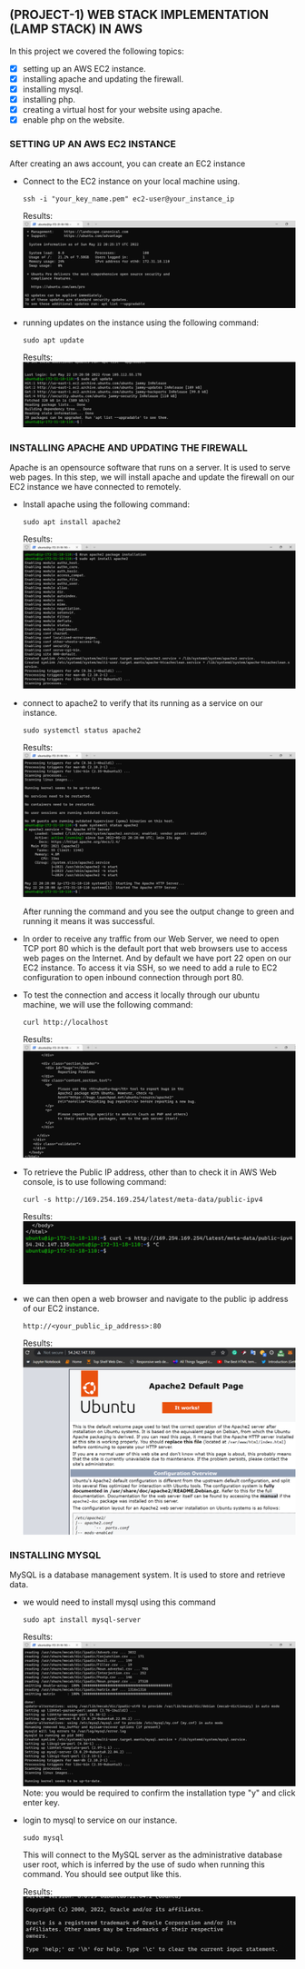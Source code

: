 ## (PROJECT-1) WEB STACK IMPLEMENTATION (LAMP STACK) IN AWS

In this project we covered the following topics:
- [x]   setting up an AWS EC2 instance.
- [x]   installing apache and updating the firewall.
- [x]   installing mysql.
- [x]   installing php.
- [x]   creating a virtual host for your website using apache.
- [x]   enable php on the website.

### SETTING UP AN AWS EC2 INSTANCE
After creating an aws account, you can create an EC2 instance 
- Connect to the EC2 instance on your local machine using.

    ```
    ssh -i "your_key_name.pem" ec2-user@your_instance_ip
    ```
    Results:
    ![connecting to the instance on your local machine](./img/ssh-into-the-instance2.png)
- running updates on the instance using the following command:

    ```
    sudo apt update
    ```
    Results:
    ![updating the instance on your local machine](./img/sudo-apt-update-23.png)

### INSTALLING APACHE AND UPDATING THE FIREWALL
Apache is an opensource software that runs on a server. It is used to serve web pages.
In this step, we will install apache and update the firewall on our EC2 instance we have connected to remotely.

- Install apache using the following command:

    ```
    sudo apt install apache2
    ```
    Results:
    ![installing apache on the instance on your local machine](./img/sudo-apt-install-apache2.png)

- connect to apache2 to verify that its running as a service on our instance.

    ```
    sudo systemctl status apache2
    ```
    Results:
    ![verifying that apache is running on the instance on your local machine](./img/sudo-systemctl-status-apache2.png)
    
    After running the command and you see the output change to green and running it means it was successful.

- In order to receive any traffic from our Web Server, we need to open TCP port 80 which is the default port that web browsers use to access web pages on the Internet. 
And by default we have port 22 open on our EC2 instance. To access it via SSH, so we need to add a rule to EC2 configuration to open inbound connection through port 80.

- To test the connection and access it locally through our ubuntu machine, we will use the following command:

    ```
    curl http://localhost
    ```
    Results:
    ![testing the connection to the instance on your local machine](./img/curl-localhost.png)

- To retrieve the Public IP address, other than to check it in AWS Web console, is to use following command:
    
    ```
    curl -s http://169.254.169.254/latest/meta-data/public-ipv4

    ```
    Results:
    ![retrieving the public ip address of the instance on your local machine](./img/ipaddress.png)

- we can then open a web browser and navigate to the public ip address of our EC2 instance.
    ```
    http://<your_public_ip_address>:80

    ```
    Results:
    ![navigating to the public ip address of the instance on your local machine](./img/results-connecting-to-ip-address.png)



### INSTALLING MYSQL
MySQL is a database management system. It is used to store and retrieve data.

- we would need to install mysql using this command
    
    ```
    sudo apt install mysql-server
    ```
    Results:
    ![installing mysql on the instance on your local machine](./img/sudo-apt-install-mysql.png)
    Note: you would be required to confirm the installation type "y" and click enter key.

- login to mysql to service on our instance.

    ```
    sudo mysql
    ```
    This will connect to the MySQL server as the administrative database user root, which is inferred by the use of sudo when running this command. You should see output like this.

    Results:
    ![verifying that mysql is running on the instance on your local machine](./img/sudo-mysql2.png)